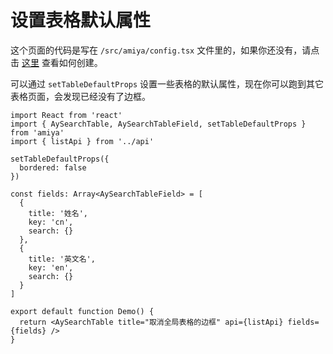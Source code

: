 # 设置表格默认属性

这个页面的代码是写在 `/src/amiya/config.tsx` 文件里的，如果你还没有，请点击 [这里](../) 查看如何创建。

可以通过 `setTableDefaultProps` 设置一些表格的默认属性，现在你可以跑到其它表格页面，会发现已经没有了边框。

```tsx
import React from 'react'
import { AySearchTable, AySearchTableField, setTableDefaultProps } from 'amiya'
import { listApi } from '../api'

setTableDefaultProps({
  bordered: false
})

const fields: Array<AySearchTableField> = [
  {
    title: '姓名',
    key: 'cn',
    search: {}
  },
  {
    title: '英文名',
    key: 'en',
    search: {}
  }
]

export default function Demo() {
  return <AySearchTable title="取消全局表格的边框" api={listApi} fields={fields} />
}
```
